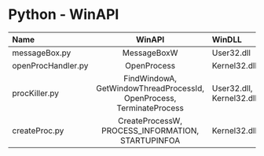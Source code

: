 # Python - WinAPI

| Name | WinAPI | WinDLL | Note |
| :--- | :---: | :--- | :-- |
| messageBox.py | MessageBoxW | User32.dll | |
| openProcHandler.py | OpenProcess | Kernel32.dll | |
| procKiller.py | FindWindowA, GetWindowThreadProcessId, OpenProcess, TerminateProcess | User32.dll, Kernel32.dll | |
| createProc.py | CreateProcessW, PROCESS_INFORMATION, STARTUPINFOA | Kernel32.dll | |
